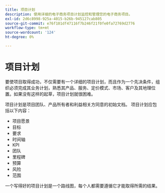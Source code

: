 ```yaml
---
title: 项目计划
description: 使用详细的电子商务项目计划监控和管理您的电子商务项目。
exl-id: 2d6c8998-925a-4015-b26b-945127cab805
source-git-commit: e76f101df47116f7b246f21f0fe0fa72769d2776
workflow-type: tm+mt
source-wordcount: '124'
ht-degree: 0%

---
```


# 项目计划

要使项目取得成功，不仅需要有一个详细的项目计划，而且作为一个先决条件，组织必须完成其业务计划，熟悉其产品、服务、定价模式、市场、客户及其地理位置。如果没有这样的起草，项目计划就很困难。

项目计划是项目团队、产品所有者和利益相关方同意的初始文档。 项目计划应包括以下内容：

- 项目愿景
- 目标
- 要求
- 时间轴
- KPI
- 团队
- 里程碑
- 预算
- 风险
- 范围

一个写得好的项目计划是一个路线图，每个人都需要遵循它才能取得所需的结果。
